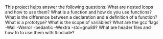 This project helps answer the following questions:
What are nested loops and how to use them?
What is a function and how do you use functions?
What is the difference between a declaration and a definition of a function?
What is a prototype?
What is the scope of variables?
What are the gcc flags -Wall -Werror -pedantic -Wextra -std=gnu89?
What are header files and how to to use them with #include?

